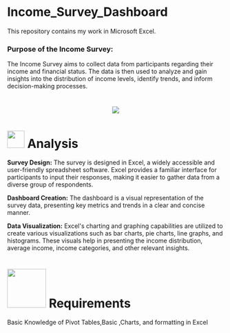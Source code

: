 # Income_Survey_Dashboard
This repository contains my work in Microsoft Excel.
<h3>Purpose of the Income Survey:</h3> The Income Survey aims to collect data from participants regarding their income and financial status. The data is then used to analyze and gain insights into the distribution of income levels, identify trends, and inform decision-making processes.


 # <p align="center"><img src ="https://encrypted-tbn0.gstatic.com/images?q=tbn:ANd9GcRI9yEweMLH06U4TxSUyL4zVFJ1HuEScL5DsgrGahfbd_EZbrqS1UzTKSplL4LaLxXybEs&usqp=CAU"></p>

# <img src="https://media.tenor.com/lvLaG5hPCncAAAAd/data-analysis.gif" width="40"> **Analysis**

<b>Survey Design:</b> The survey is designed in Excel, a widely accessible and user-friendly spreadsheet software. Excel provides a familiar interface for participants to input their responses, making it easier to gather data from a diverse group of respondents.

<b>Dashboard Creation:</b> The dashboard is a visual representation of the survey data, presenting key metrics and trends in a clear and concise manner.

<b>Data Visualization:</b> Excel's charting and graphing capabilities are utilized to create various visualizations such as bar charts, pie charts, line graphs, and histograms. These visuals help in presenting the income distribution, average income, income categories, and other relevant insights.


# <img src ="https://cdn.dribbble.com/users/760295/screenshots/4694091/db_1_8x6.gif" width= 90> **Requirements** 
Basic Knowledge of Pivot Tables,Basic ,Charts, and formatting in Excel
